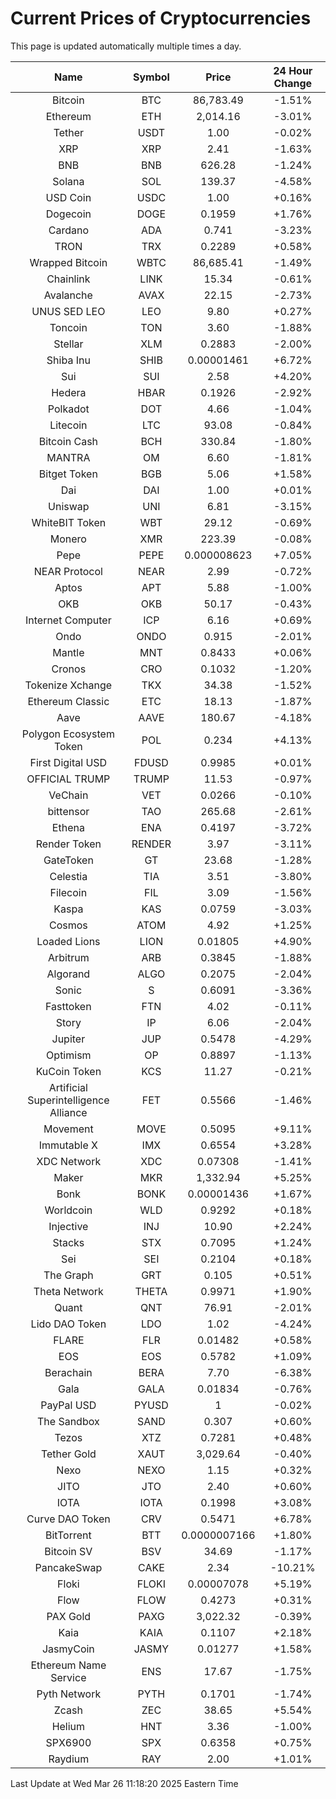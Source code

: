 # Current Prices of Cryptocurrencies
This page is updated automatically multiple times a day.

| Name | Symbol | Price | 24 Hour Change |
| :---: |:---:| :---: | :---: |
| Bitcoin | BTC | 86,783.49 | -1.51% |
| Ethereum | ETH | 2,014.16 | -3.01% |
| Tether | USDT | 1.00 | -0.02% |
| XRP | XRP | 2.41 | -1.63% |
| BNB | BNB | 626.28 | -1.24% |
| Solana | SOL | 139.37 | -4.58% |
| USD Coin | USDC | 1.00 | +0.16% |
| Dogecoin | DOGE | 0.1959 | +1.76% |
| Cardano | ADA | 0.741 | -3.23% |
| TRON | TRX | 0.2289 | +0.58% |
| Wrapped Bitcoin | WBTC | 86,685.41 | -1.49% |
| Chainlink | LINK | 15.34 | -0.61% |
| Avalanche | AVAX | 22.15 | -2.73% |
| UNUS SED LEO | LEO | 9.80 | +0.27% |
| Toncoin | TON | 3.60 | -1.88% |
| Stellar | XLM | 0.2883 | -2.00% |
| Shiba Inu | SHIB | 0.00001461 | +6.72% |
| Sui | SUI | 2.58 | +4.20% |
| Hedera | HBAR | 0.1926 | -2.92% |
| Polkadot | DOT | 4.66 | -1.04% |
| Litecoin | LTC | 93.08 | -0.84% |
| Bitcoin Cash | BCH | 330.84 | -1.80% |
| MANTRA | OM | 6.60 | -1.81% |
| Bitget Token | BGB | 5.06 | +1.58% |
| Dai | DAI | 1.00 | +0.01% |
| Uniswap | UNI | 6.81 | -3.15% |
| WhiteBIT Token | WBT | 29.12 | -0.69% |
| Monero | XMR | 223.39 | -0.08% |
| Pepe | PEPE | 0.000008623 | +7.05% |
| NEAR Protocol | NEAR | 2.99 | -0.72% |
| Aptos | APT | 5.88 | -1.00% |
| OKB | OKB | 50.17 | -0.43% |
| Internet Computer | ICP | 6.16 | +0.69% |
| Ondo | ONDO | 0.915 | -2.01% |
| Mantle | MNT | 0.8433 | +0.06% |
| Cronos | CRO | 0.1032 | -1.20% |
| Tokenize Xchange | TKX | 34.38 | -1.52% |
| Ethereum Classic | ETC | 18.13 | -1.87% |
| Aave | AAVE | 180.67 | -4.18% |
| Polygon Ecosystem Token | POL | 0.234 | +4.13% |
| First Digital USD | FDUSD | 0.9985 | +0.01% |
| OFFICIAL TRUMP | TRUMP | 11.53 | -0.97% |
| VeChain | VET | 0.0266 | -0.10% |
| bittensor | TAO | 265.68 | -2.61% |
| Ethena | ENA | 0.4197 | -3.72% |
| Render Token | RENDER | 3.97 | -3.11% |
| GateToken | GT | 23.68 | -1.28% |
| Celestia | TIA | 3.51 | -3.80% |
| Filecoin | FIL | 3.09 | -1.56% |
| Kaspa | KAS | 0.0759 | -3.03% |
| Cosmos | ATOM | 4.92 | +1.25% |
| Loaded Lions | LION | 0.01805 | +4.90% |
| Arbitrum | ARB | 0.3845 | -1.88% |
| Algorand | ALGO | 0.2075 | -2.04% |
| Sonic | S | 0.6091 | -3.36% |
| Fasttoken | FTN | 4.02 | -0.11% |
| Story | IP | 6.06 | -2.04% |
| Jupiter | JUP | 0.5478 | -4.29% |
| Optimism | OP | 0.8897 | -1.13% |
| KuCoin Token | KCS | 11.27 | -0.21% |
| Artificial Superintelligence Alliance | FET | 0.5566 | -1.46% |
| Movement | MOVE | 0.5095 | +9.11% |
| Immutable X | IMX | 0.6554 | +3.28% |
| XDC Network | XDC | 0.07308 | -1.41% |
| Maker | MKR | 1,332.94 | +5.25% |
| Bonk | BONK | 0.00001436 | +1.67% |
| Worldcoin | WLD | 0.9292 | +0.18% |
| Injective | INJ | 10.90 | +2.24% |
| Stacks | STX | 0.7095 | +1.24% |
| Sei | SEI | 0.2104 | +0.18% |
| The Graph | GRT | 0.105 | +0.51% |
| Theta Network | THETA | 0.9971 | +1.90% |
| Quant | QNT | 76.91 | -2.01% |
| Lido DAO Token | LDO | 1.02 | -4.24% |
| FLARE | FLR | 0.01482 | +0.58% |
| EOS | EOS | 0.5782 | +1.09% |
| Berachain | BERA | 7.70 | -6.38% |
| Gala | GALA | 0.01834 | -0.76% |
| PayPal USD | PYUSD | 1 | -0.02% |
| The Sandbox | SAND | 0.307 | +0.60% |
| Tezos | XTZ | 0.7281 | +0.48% |
| Tether Gold | XAUT | 3,029.64 | -0.40% |
| Nexo | NEXO | 1.15 | +0.32% |
| JITO | JTO | 2.40 | +0.60% |
| IOTA | IOTA | 0.1998 | +3.08% |
| Curve DAO Token | CRV | 0.5471 | +6.78% |
| BitTorrent | BTT | 0.0000007166 | +1.80% |
| Bitcoin SV | BSV | 34.69 | -1.17% |
| PancakeSwap | CAKE | 2.34 | -10.21% |
| Floki | FLOKI | 0.00007078 | +5.19% |
| Flow | FLOW | 0.4273 | +0.31% |
| PAX Gold | PAXG | 3,022.32 | -0.39% |
| Kaia | KAIA | 0.1107 | +2.18% |
| JasmyCoin | JASMY | 0.01277 | +1.58% |
| Ethereum Name Service | ENS | 17.67 | -1.75% |
| Pyth Network | PYTH | 0.1701 | -1.74% |
| Zcash | ZEC | 38.65 | +5.54% |
| Helium | HNT | 3.36 | -1.00% |
| SPX6900 | SPX | 0.6358 | +0.75% |
| Raydium | RAY | 2.00 | +1.01% |

Last Update at Wed Mar 26 11:18:20 2025 Eastern Time